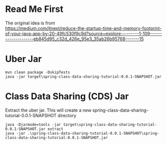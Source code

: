 # Read Me First

The original idea is from  
https://medium.com/itnext/reduce-the-startup-time-and-memory-footprint-of-your-java-app-by-20-49fc530f9c9d?source=explore---------1-109--------------------eb845d95_c32d_426e_95e3_35ab26b95768-------15

# Uber Jar

```
mvn clean package -DskipTests
java -jar target\spring-class-data-sharing-tutorial-0.0.1-SNAPSHOT.jar
```

# Class Data Sharing (CDS)  Jar

Extract the uber jar. This will create a new spring-class-data-sharing-tutorial-0.0.1-SNAPSHOT directory

```
java -Djarmode=tools -jar target\spring-class-data-sharing-tutorial-0.0.1-SNAPSHOT.jar extract
java -jar .\spring-class-data-sharing-tutorial-0.0.1-SNAPSHOT\spring-class-data-sharing-tutorial-0.0.1-SNAPSHOT.jar
```
